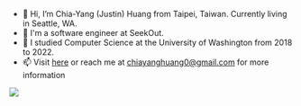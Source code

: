 - 👋  Hi, I’m Chia-Yang (Justin) Huang from Taipei, Taiwan. Currently living in Seattle, WA.
- 💼  I'm a software engineer at SeekOut.
- 🏫  I studied Computer Science at the University of Washington from 2018 to 2022.
- 📫  Visit [here](https://cyh0530.info) or reach me at <chiayanghuang0@gmail.com> for more information

<a href="https://github.com/anuraghazra/github-readme-stats">
  <img align="left" src="https://github-readme-stats.vercel.app/api/top-langs/?username=cyh0530&theme=react&layout=compact" />
</a>
